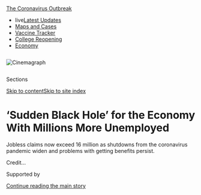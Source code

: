 <div id="app">

<div>

<div>

<div>

</div>

<div data-aria-hidden="false">

<div id="site-content" data-role="main">

<div>

<div class="css-1aor85t" style="opacity:0.000000001;z-index:-1;visibility:hidden">

<div class="css-1hqnpie">

<div class="css-epjblv">

<span class="css-17xtcya">[Economy](/section/business/economy)</span><span class="css-x15j1o">|</span><span class="css-fwqvlz">‘Sudden
Black Hole’ for the Economy With Millions More
Unemployed</span>

</div>

<div class="css-k008qs">

<div class="css-1iwv8en">

<span class="css-18z7m18"></span>

<div>

</div>

</div>

<span class="css-1n6z4y">https://nyti.ms/2x6yprJ</span>

<div class="css-1705lsu">

<div class="css-4xjgmj">

<div class="css-4skfbu" data-role="toolbar" data-aria-label="Social Media Share buttons, Save button, and Comments Panel with current comment count" data-testid="share-tools">

  - 
  - 
  - 
  - 
    
    <div class="css-6n7j50">
    
    </div>

  - 
  - 

</div>

</div>

</div>

</div>

</div>

</div>

<div id="NYT_TOP_BANNER_REGION" class="css-11qgg8s">

<div>

<div id="styln-prism-menu-1592847958612" class="section interactive-content interactive-size-medium css-1du2ztb">

<div class="css-17ih8de interactive-body">

<div id="scroll-container" class="css-1gj85ro">

[<span class="styln-title-wrap"><span class="css-1pje3qr">The
Coronavirus</span><span class="css-1pje3qr">
Outbreak</span></span>](https://www.nytimes.com/news-event/coronavirus?action=click&pgtype=Article&state=default&region=TOP_BANNER&context=storylines_menu)

  - <span class="css-kqxiym" data-emphasize="true">live</span>[Latest
    Updates](https://www.nytimes.com/2020/08/04/world/coronavirus-covid-19.html?action=click&pgtype=Article&state=default&region=TOP_BANNER&context=storylines_menu)
  - [Maps and
    Cases](https://www.nytimes.com/interactive/2020/us/coronavirus-us-cases.html?action=click&pgtype=Article&state=default&region=TOP_BANNER&context=storylines_menu)
  - [Vaccine
    Tracker](https://www.nytimes.com/interactive/2020/science/coronavirus-vaccine-tracker.html?action=click&pgtype=Article&state=default&region=TOP_BANNER&context=storylines_menu)
  - [College
    Reopening](https://www.nytimes.com/2020/08/02/us/covid-college-reopening.html?action=click&pgtype=Article&state=default&region=TOP_BANNER&context=storylines_menu)
  - [Economy](https://www.nytimes.com/live/2020/08/03/business/stock-market-today-coronavirus?action=click&pgtype=Article&state=default&region=TOP_BANNER&context=storylines_menu)

</div>

</div>

</div>

</div>

</div>

<div id="fullBleedHeaderContent">

<div class="css-n4ws9g">

<div class="sizeFull css-pvifa0">

<div class="css-14houu5" style="width:100%;overflow:hidden">

<div class="css-122y91a">

![Cinemagraph](https://static01.nyt.com/images/2020/04/09/business/09virus-jobless6/09virus-jobless6-superJumbo.jpg)

</div>

</div>

</div>

</div>

<div class="css-3z92zw">

<div class="css-6cn7ki">

<div class="NYTAppHideMasthead css-1bcu9v6 e1suatyy0">

<div class="section css-1o1qe8k e1suatyy2">

<div class="css-cu5p7t er09x8g0">

<div class="css-6n7j50">

</div>

<span class="css-1dv1kvn">Sections</span>

[Skip to content](#site-content)[Skip to site index](#site-index)

</div>

<div class="css-10698na e1huz5gh0">

</div>

</div>

</div>

<div class="css-3kdwtz ehdk2mb0">

# ‘Sudden Black Hole’ for the Economy With Millions More Unemployed

</div>

Jobless claims now exceed 16 million as shutdowns from the coronavirus
pandemic widen and problems with getting benefits
persist.

</div>

</div>

<div class="css-nwzfg5 e1gnum310">

<span class="css-1f9pvn2 economy"></span><span class="css-cnj6d5 e1z0qqy90" itemprop="copyrightHolder"><span class="css-1ly73wi e1tej78p0">Credit...</span><span><span></span></span></span>

</div>

<div id="sponsor-wrapper" class="css-1hyfx7x">

<div id="sponsor-slug" class="css-19vbshk">

Supported by

</div>

[Continue reading the main
story](#after-sponsor)

<div id="sponsor" class="ad sponsor-wrapper" style="text-align:center;height:100%;display:block">

</div>

<div id="after-sponsor">

</div>

</div>

<div class="css-1wx1auc e1gnum311">

<div class="css-18e8msd">

<div class="css-pdw9fk epjyd6m0">

<div class="css-1txwxcy ey68jwv0" data-aria-hidden="true">

[![Patricia
Cohen](https://static01.nyt.com/images/2018/02/16/multimedia/author-patricia-cohen/author-patricia-cohen-thumbLarge.jpg
"Patricia Cohen")](https://www.nytimes.com/by/patricia-cohen)[![Tiffany
Hsu](https://static01.nyt.com/images/2018/12/06/multimedia/author-tiffany-hsu/author-tiffany-hsu-thumbLarge.png
"Tiffany Hsu")](https://www.nytimes.com/by/tiffany-hsu)

</div>

<div class="css-1baulvz">

By [<span class="css-1baulvz" itemprop="name">Patricia
Cohen</span>](https://www.nytimes.com/by/patricia-cohen) and
[<span class="css-1baulvz last-byline" itemprop="name">Tiffany
Hsu</span>](https://www.nytimes.com/by/tiffany-hsu)

</div>

</div>

  - 
    
    <div class="css-ld3wwf e16638kd2">
    
    Published April 9, 2020Updated May 28,
    2020
    
    </div>

  - 
    
    <div class="css-4xjgmj">
    
    <div class="css-pvvomx" data-role="toolbar" data-aria-label="Social Media Share buttons, Save button, and Comments Panel with current comment count" data-testid="share-tools">
    
      - 
      - 
      - 
      - 
        
        <div class="css-6n7j50">
        
        </div>
    
      - 
      - 
    
    </div>
    
    </div>

</div>

</div>

</div>

<div class="section meteredContent css-1r7ky0e" name="articleBody" itemprop="articleBody">

<div class="css-1fanzo5 StoryBodyCompanionColumn">

<div class="css-53u6y8">

With the coronavirus outbreak shutting businesses in every state, fresh
evidence of the economic devastation was delivered Thursday as a
government report showed that 6.6 million more
[workers](https://www.nytimes.com/article/self-employed-workers-unemployment-coronavirus-stimulus-package.html)
had lost their jobs.

The [Labor Department announcement](https://www.dol.gov/ui/data.pdf),
reflecting last week’s filings for [unemployment
benefits](https://www.nytimes.com/2020/07/23/business/economy/unemployment-benefits.html),
meant that more than 16 million people had been put out of work in just
three weeks, an unheard-of figure. Two years of job losses from the last
recession produced barely half that total.

Many economists say the actual job losses so far are almost certainly
greater, and there is wide agreement that they will continue to mount.

It’s as if “the economy as a whole has fallen into some sudden black
hole,” said Kathy Bostjancic, chief U.S. financial economist at Oxford
Economics.

</div>

</div>

<div class="css-1fanzo5 StoryBodyCompanionColumn">

<div class="css-53u6y8">

The Federal Reserve [redoubled its
effort](https://www.nytimes.com/2020/03/15/business/economy/federal-reserve-coronavirus.html)
to break that fall on Thursday with an ambitious plan to help companies
and state and local governments gain access to funding. The Fed said its
new and expanded programs could pump $2.3 trillion into the economy.

The central bank’s intervention was welcomed in financial markets, with
the S\&P 500 stock index ending the day with a gain of almost 1.5
percent.

But additional relief from Washington [hit a Senate
roadblock](https://www.nytimes.com/2020/04/09/us/politics/congress-coronavirus-small-businesses.html)
over what to include. Republicans have proposed $250 billion to
replenish a loan program for distressed small businesses, while
Democrats want $250 billion more to assist hospitals and state and local
governments dealing with coronavirus-related expenses and revenue
shortfalls.

What it will take to stabilize the economy is no more than guesswork,
many analysts say. The purposeful and sudden halt in economic activity
has no precedent, and no one knows when the restrictions on movement and
commerce enacted to slow infections will be
lifted.

</div>

</div>

<div id="weekly-jobless-claims" class="section interactive-content interactive-size-scoop css-1fwl6kh" data-id="100000007079534">

<div class="css-17ih8de interactive-body" data-sourceid="100000007079534">

<div id="g-jobless-claims-box" class="ai2html">

<div id="g-jobless-claims-335" class="g-artboard" style="max-width: 335px;max-height: 458px" data-aspect-ratio="0.731" data-min-width="0" data-max-width="599">

<div style="padding: 0 0 136.7656% 0;">

</div>

![](data:image/gif;base64,R0lGODlhCgAKAIAAAB8fHwAAACH5BAEAAAAALAAAAAAKAAoAAAIIhI+py+0PYysAOw==)

<div id="g-ai0-1" class="g-graphic g-aiAbs g-aiPointText" style="top:9.8757%;margin-top:-7.2px;right:97.612%;width:29px;">

6

</div>

<div id="g-ai0-2" class="g-graphic g-aiAbs g-aiPointText" style="top:9.8757%;margin-top:-7.2px;left:2.7869%;width:58px;">

million

</div>

<div id="g-ai0-3" class="g-graphic g-aiAbs g-aiPointText" style="top:21.7963%;margin-top:-7.9px;right:7.3489%;width:135px;">

16,780,000

</div>

<div id="g-ai0-4" class="g-graphic g-aiAbs g-aiPointText" style="top:23.4079%;margin-top:-7.2px;right:97.612%;width:29px;">

5

</div>

<div id="g-ai0-5" class="g-graphic g-aiAbs g-aiPointText" style="top:28.8645%;margin-top:-16.2px;right:7.2839%;width:132px;">

Claims were filed in

the last three
weeks

</div>

<div id="g-ai0-6" class="g-graphic g-aiAbs g-aiPointText" style="top:37.1584%;margin-top:-7.2px;right:97.612%;width:29px;">

4

</div>

<div id="g-ai0-7" class="g-graphic g-aiAbs g-aiPointText" style="top:44.4739%;margin-top:-7.8px;left:22.8468%;width:237px;">

Initial jobless claims, per
week

</div>

<div id="g-ai0-8" class="g-graphic g-aiAbs g-aiPointText" style="top:48.0715%;margin-top:-8.2px;left:22.8468%;width:131px;">

Seasonally
adjusted

</div>

<div id="g-ai0-9" class="g-graphic g-aiAbs g-aiPointText" style="top:50.6907%;margin-top:-7.2px;right:97.612%;width:29px;">

3

</div>

<div id="g-ai0-10" class="g-graphic g-aiAbs g-aiPointText" style="top:64.223%;margin-top:-7.2px;right:97.612%;width:29px;">

2

</div>

<div id="g-ai0-11" class="g-graphic g-aiAbs g-aiPointText" style="top:73.39%;margin-top:-8.2px;left:30.8404%;margin-left:-44px;width:88px;">

RECESSION

</div>

<div id="g-ai0-12" class="g-graphic g-aiAbs g-aiPointText" style="top:77.9735%;margin-top:-7.2px;right:97.612%;width:29px;">

1

</div>

<div id="g-ai0-13" class="g-graphic g-aiAbs g-aiPointText" style="top:91.5057%;margin-top:-7.2px;right:97.612%;width:29px;">

0

</div>

<div id="g-ai0-14" class="g-graphic g-aiAbs g-aiPointText" style="top:97.5079%;margin-top:-7.7px;left:6.8825%;margin-left:-20px;width:40px;">

’04

</div>

<div id="g-ai0-15" class="g-graphic g-aiAbs g-aiPointText" style="top:97.5079%;margin-top:-7.7px;left:29.1731%;margin-left:-20px;width:40px;">

’08

</div>

<div id="g-ai0-16" class="g-graphic g-aiAbs g-aiPointText" style="top:97.5079%;margin-top:-7.7px;left:35.7548%;margin-left:-20px;width:40px;">

’09

</div>

<div id="g-ai0-17" class="g-graphic g-aiAbs g-aiPointText" style="top:97.5079%;margin-top:-7.7px;left:52.596%;margin-left:-19.5px;width:39px;">

’12

</div>

<div id="g-ai0-18" class="g-graphic g-aiAbs g-aiPointText" style="top:97.5079%;margin-top:-7.7px;left:75.4241%;margin-left:-19.5px;width:39px;">

’16

</div>

<div id="g-ai0-19" class="g-graphic g-aiAbs g-aiPointText" style="top:97.5079%;margin-top:-7.7px;left:96.8661%;margin-left:-20px;width:40px;">

’20

</div>

</div>

<div id="g-jobless-claims-600" class="g-artboard" style="width:600px; height:458.164854781364px;" data-aspect-ratio="1.31" data-min-width="600" data-max-width="719">

<div style="">

</div>

![](data:image/gif;base64,R0lGODlhCgAKAIAAAB8fHwAAACH5BAEAAAAALAAAAAAKAAoAAAIIhI+py+0PYysAOw==)

<div id="g-ai1-1" class="g-graphic g-aiAbs g-aiPointText" style="top:9.8757%;margin-top:-7.2px;right:98.7383%;width:29px;">

6

</div>

<div id="g-ai1-2" class="g-graphic g-aiAbs g-aiPointText" style="top:9.8757%;margin-top:-7.2px;left:1.6111%;width:58px;">

million

</div>

<div id="g-ai1-3" class="g-graphic g-aiAbs g-aiPointText" style="top:21.5852%;margin-top:-7.9px;right:6.6675%;width:145px;">

16,780,000

</div>

<div id="g-ai1-4" class="g-graphic g-aiAbs g-aiPointText" style="top:23.6262%;margin-top:-7.2px;right:98.7383%;width:29px;">

5

</div>

<div id="g-ai1-5" class="g-graphic g-aiAbs g-aiPointText" style="top:28.6462%;margin-top:-14.2px;right:6.5877%;width:132px;">

Claims were filed in

the last three
weeks

</div>

<div id="g-ai1-6" class="g-graphic g-aiAbs g-aiPointText" style="top:37.3767%;margin-top:-7.2px;right:98.7383%;width:29px;">

4

</div>

<div id="g-ai1-7" class="g-graphic g-aiAbs g-aiPointText" style="top:50.909%;margin-top:-7.2px;right:98.7383%;width:29px;">

3

</div>

<div id="g-ai1-8" class="g-graphic g-aiAbs g-aiPointText" style="top:59.6395%;margin-top:-8.2px;left:30.1638%;margin-left:-44px;width:88px;">

RECESSION

</div>

<div id="g-ai1-9" class="g-graphic g-aiAbs g-aiPointText" style="top:64.6595%;margin-top:-7.2px;right:98.7383%;width:29px;">

2

</div>

<div id="g-ai1-10" class="g-graphic g-aiAbs g-aiPointText" style="top:71.5384%;margin-top:-7.8px;left:36.9664%;width:237px;">

Initial jobless claims, per
week

</div>

<div id="g-ai1-11" class="g-graphic g-aiAbs g-aiPointText" style="top:75.3543%;margin-top:-7.2px;left:36.9664%;width:131px;">

Seasonally
adjusted

</div>

<div id="g-ai1-12" class="g-graphic g-aiAbs g-aiPointText" style="top:78.41%;margin-top:-7.2px;right:98.7383%;width:29px;">

1

</div>

<div id="g-ai1-13" class="g-graphic g-aiAbs g-aiPointText" style="top:91.9422%;margin-top:-7.2px;right:98.7383%;width:29px;">

0

</div>

<div id="g-ai1-14" class="g-graphic g-aiAbs g-aiPointText" style="top:97.4056%;margin-top:-7.3px;left:5.6035%;margin-left:-20px;width:40px;">

’04

</div>

<div id="g-ai1-15" class="g-graphic g-aiAbs g-aiPointText" style="top:97.4056%;margin-top:-7.3px;left:29.0319%;margin-left:-20px;width:40px;">

’08

</div>

<div id="g-ai1-16" class="g-graphic g-aiAbs g-aiPointText" style="top:97.4056%;margin-top:-7.3px;left:34.861%;margin-left:-20px;width:40px;">

’09

</div>

<div id="g-ai1-17" class="g-graphic g-aiAbs g-aiPointText" style="top:97.6237%;margin-top:-7.3px;left:52.4312%;margin-left:-19.5px;width:39px;">

’12

</div>

<div id="g-ai1-18" class="g-graphic g-aiAbs g-aiPointText" style="top:97.6237%;margin-top:-7.3px;left:75.8035%;margin-left:-19.5px;width:39px;">

’16

</div>

<div id="g-ai1-19" class="g-graphic g-aiAbs g-aiPointText" style="top:97.8421%;margin-top:-7.3px;left:98.0656%;margin-left:-20px;width:40px;">

’20

</div>

</div>

<div id="g-jobless-claims-720" class="g-artboard" style="width:720px; height:458.164854781364px;" data-aspect-ratio="1.571" data-min-width="720" data-max-width="1049">

<div style="">

</div>

![](data:image/gif;base64,R0lGODlhCgAKAIAAAB8fHwAAACH5BAEAAAAALAAAAAAKAAoAAAIIhI+py+0PYysAOw==)

<div id="g-ai2-1" class="g-graphic g-aiAbs g-aiPointText" style="top:8.926%;margin-top:-7.9px;right:5.619%;width:145px;">

16,780,000

</div>

<div id="g-ai2-2" class="g-graphic g-aiAbs g-aiPointText" style="top:10.0939%;margin-top:-7.2px;right:98.6708%;width:29px;">

6

</div>

<div id="g-ai2-3" class="g-graphic g-aiAbs g-aiPointText" style="top:10.0939%;margin-top:-7.2px;left:1.6725%;width:58px;">

million

</div>

<div id="g-ai2-4" class="g-graphic g-aiAbs g-aiPointText" style="top:15.7729%;margin-top:-15.3px;right:5.6129%;width:140px;">

Claims were filed in

the last three
weeks

</div>

<div id="g-ai2-5" class="g-graphic g-aiAbs g-aiPointText" style="top:23.6262%;margin-top:-7.2px;right:98.6708%;width:29px;">

5

</div>

<div id="g-ai2-6" class="g-graphic g-aiAbs g-aiPointText" style="top:37.0602%;margin-top:-7.8px;left:39.0016%;width:264px;">

Initial jobless claims, per
week

</div>

<div id="g-ai2-7" class="g-graphic g-aiAbs g-aiPointText" style="top:37.3767%;margin-top:-7.2px;right:98.6708%;width:29px;">

4

</div>

<div id="g-ai2-8" class="g-graphic g-aiAbs g-aiPointText" style="top:41.8552%;margin-top:-7.8px;left:39.0016%;width:139px;">

Seasonally
adjusted

</div>

<div id="g-ai2-9" class="g-graphic g-aiAbs g-aiPointText" style="top:50.909%;margin-top:-7.2px;right:98.6708%;width:29px;">

3

</div>

<div id="g-ai2-10" class="g-graphic g-aiAbs g-aiPointText" style="top:59.6395%;margin-top:-8.2px;left:29.7043%;margin-left:-44px;width:88px;">

RECESSION

</div>

<div id="g-ai2-11" class="g-graphic g-aiAbs g-aiPointText" style="top:64.6595%;margin-top:-7.2px;right:98.6708%;width:29px;">

2

</div>

<div id="g-ai2-12" class="g-graphic g-aiAbs g-aiPointText" style="top:78.41%;margin-top:-7.2px;right:98.6708%;width:29px;">

1

</div>

<div id="g-ai2-13" class="g-graphic g-aiAbs g-aiPointText" style="top:91.9422%;margin-top:-7.2px;right:98.6708%;width:29px;">

0

</div>

<div id="g-ai2-14" class="g-graphic g-aiAbs g-aiPointText" style="top:97.6171%;margin-top:-7.2px;left:4.7544%;margin-left:-20px;width:40px;">

’04

</div>

<div id="g-ai2-15" class="g-graphic g-aiAbs g-aiPointText" style="top:97.6171%;margin-top:-7.2px;left:28.5523%;margin-left:-20px;width:40px;">

’08

</div>

<div id="g-ai2-16" class="g-graphic g-aiAbs g-aiPointText" style="top:97.6171%;margin-top:-7.2px;left:34.4733%;margin-left:-20px;width:40px;">

’09

</div>

<div id="g-ai2-17" class="g-graphic g-aiAbs g-aiPointText" style="top:97.6171%;margin-top:-7.2px;left:52.326%;margin-left:-19.5px;width:39px;">

’12

</div>

<div id="g-ai2-18" class="g-graphic g-aiAbs g-aiPointText" style="top:97.6171%;margin-top:-7.2px;left:76.0669%;margin-left:-19.5px;width:39px;">

’16

</div>

<div id="g-ai2-19" class="g-graphic g-aiAbs g-aiPointText" style="top:97.6171%;margin-top:-7.2px;left:98.3362%;margin-left:-20px;width:40px;">

’20

</div>

</div>

<div id="g-jobless-claims-1050" class="g-artboard" style="width:1050px; height:458.164854781364px;" data-aspect-ratio="2.292" data-min-width="1050">

<div style="">

</div>

![](data:image/gif;base64,R0lGODlhCgAKAIAAAB8fHwAAACH5BAEAAAAALAAAAAAKAAoAAAIIhI+py+0PYysAOw==)

<div id="g-ai3-1" class="g-graphic g-aiAbs g-aiPointText" style="top:8.2713%;margin-top:-7.9px;right:6.5458%;width:145px;">

16,780,000

</div>

<div id="g-ai3-2" class="g-graphic g-aiAbs g-aiPointText" style="top:9.6574%;margin-top:-7.2px;right:99.0475%;width:29px;">

6

</div>

<div id="g-ai3-3" class="g-graphic g-aiAbs g-aiPointText" style="top:9.6574%;margin-top:-7.2px;left:1.2771%;width:58px;">

million

</div>

<div id="g-ai3-4" class="g-graphic g-aiAbs g-aiPointText" style="top:15.5546%;margin-top:-16.3px;right:6.5416%;width:140px;">

Claims were filed in

the last three
weeks

</div>

<div id="g-ai3-5" class="g-graphic g-aiAbs g-aiPointText" style="top:23.1896%;margin-top:-7.2px;right:99.0475%;width:29px;">

5

</div>

<div id="g-ai3-6" class="g-graphic g-aiAbs g-aiPointText" style="top:36.9402%;margin-top:-7.2px;right:99.0475%;width:29px;">

4

</div>

<div id="g-ai3-7" class="g-graphic g-aiAbs g-aiPointText" style="top:50.4725%;margin-top:-7.2px;right:99.0475%;width:29px;">

3

</div>

<div id="g-ai3-8" class="g-graphic g-aiAbs g-aiPointText" style="top:59.6395%;margin-top:-8.2px;left:29.5922%;margin-left:-44px;width:88px;">

RECESSION

</div>

<div id="g-ai3-9" class="g-graphic g-aiAbs g-aiPointText" style="top:64.223%;margin-top:-7.2px;right:99.0475%;width:29px;">

2

</div>

<div id="g-ai3-10" class="g-graphic g-aiAbs g-aiPointText" style="top:71.3201%;margin-top:-7.8px;left:50.2292%;width:237px;">

Initial jobless claims, per
week

</div>

<div id="g-ai3-11" class="g-graphic g-aiAbs g-aiPointText" style="top:75.5768%;margin-top:-8.3px;left:50.2292%;width:139px;">

Seasonally
adjusted

</div>

<div id="g-ai3-12" class="g-graphic g-aiAbs g-aiPointText" style="top:77.9735%;margin-top:-7.2px;right:99.0475%;width:29px;">

1

</div>

<div id="g-ai3-13" class="g-graphic g-aiAbs g-aiPointText" style="top:91.5057%;margin-top:-7.2px;right:99.0475%;width:29px;">

0

</div>

<div id="g-ai3-14" class="g-graphic g-aiAbs g-aiPointText" style="top:97.0714%;margin-top:-7.7px;left:4.619%;margin-left:-20px;width:40px;">

’04

</div>

<div id="g-ai3-15" class="g-graphic g-aiAbs g-aiPointText" style="top:97.0714%;margin-top:-7.7px;left:28.4308%;margin-left:-20px;width:40px;">

’08

</div>

<div id="g-ai3-16" class="g-graphic g-aiAbs g-aiPointText" style="top:97.0714%;margin-top:-7.7px;left:34.3552%;margin-left:-20px;width:40px;">

’09

</div>

<div id="g-ai3-17" class="g-graphic g-aiAbs g-aiPointText" style="top:97.0714%;margin-top:-7.7px;left:52.2259%;margin-left:-19.5px;width:39px;">

’12

</div>

<div id="g-ai3-18" class="g-graphic g-aiAbs g-aiPointText" style="top:97.0714%;margin-top:-7.7px;left:75.9808%;margin-left:-19.5px;width:39px;">

’16

</div>

<div id="g-ai3-19" class="g-graphic g-aiAbs g-aiPointText" style="top:97.0714%;margin-top:-7.7px;left:98.2553%;margin-left:-20px;width:40px;">

’20

</div>

</div>

</div>

</div>

Source: Department of Labor

By The New York Times

</div>

<div class="css-1fanzo5 StoryBodyCompanionColumn">

<div class="css-53u6y8">

Several economists expect that by the end of the month, more than 20
million people will have been thrown out of work, pushing the
[unemployment
rate](https://www.nytimes.com/2020/04/16/business/economy/unemployment-numbers-coronavirus.html)
toward 15 percent. In February, it was 3.5 percent, a result of [113
straight months of job
growth](https://www.nytimes.com/2020/04/03/business/economy/coronavirus-jobs-report.html).

</div>

</div>

<div class="css-1fanzo5 StoryBodyCompanionColumn">

<div class="css-53u6y8">

The country’s gross domestic product, the broadest measure of the goods
and services produced, could fall this quarter at an annual rate of as
much as 35 percent from the preceding three
months.

<div id="NYT_MAIN_CONTENT_1_REGION" class="css-9tf9ac">

<div>

<div id="styln-covid-updates-markets" class="section interactive-content interactive-size-medium css-1ftcdic">

<div class="css-17ih8de interactive-body">

<div id="styln-briefing-block">

<div class="briefing-block-header-section">

# [Latest Updates: Economy](https://www.nytimes.com/live/2020/08/03/business/stock-market-today-coronavirus?action=click&pgtype=Article&state=default&region=MAIN_CONTENT_1&context=storylines_live_updates)

</div>

<div class="briefing-block-lb-items">

<div class="briefing-block-update-time">

[13h
ago](https://www.nytimes.com/live/2020/08/03/business/stock-market-today-coronavirus?action=click&pgtype=Article&state=default&region=MAIN_CONTENT_1&context=storylines_live_updates#the-chicago-fed-president-says-its-up-to-congress-to-save-the-economy)

</div>

<div>

[The Chicago Fed president says it’s up to Congress to save the
economy.](https://www.nytimes.com/live/2020/08/03/business/stock-market-today-coronavirus?action=click&pgtype=Article&state=default&region=MAIN_CONTENT_1&context=storylines_live_updates#the-chicago-fed-president-says-its-up-to-congress-to-save-the-economy)

</div>

<div class="briefing-block-update-time">

[14h
ago](https://www.nytimes.com/live/2020/08/03/business/stock-market-today-coronavirus?action=click&pgtype=Article&state=default&region=MAIN_CONTENT_1&context=storylines_live_updates#faa-says-boeing-has-effectively-mitigated-defects-in-the-737-max)

</div>

<div>

[F.A.A. says Boeing has ‘effectively mitigated’ defects in the 737
Max.](https://www.nytimes.com/live/2020/08/03/business/stock-market-today-coronavirus?action=click&pgtype=Article&state=default&region=MAIN_CONTENT_1&context=storylines_live_updates#faa-says-boeing-has-effectively-mitigated-defects-in-the-737-max)

</div>

<div class="briefing-block-update-time">

[16h
ago](https://www.nytimes.com/live/2020/08/03/business/stock-market-today-coronavirus?action=click&pgtype=Article&state=default&region=MAIN_CONTENT_1&context=storylines_live_updates#small-businesses-got-emergency-loans-but-not-what-they-expected)

</div>

<div>

[Small businesses got emergency loans, but not what they
expected.](https://www.nytimes.com/live/2020/08/03/business/stock-market-today-coronavirus?action=click&pgtype=Article&state=default&region=MAIN_CONTENT_1&context=storylines_live_updates#small-businesses-got-emergency-loans-but-not-what-they-expected)

</div>

</div>

<div class="briefing-block-footer">

<div class="briefing-block-footer-meta">

[See more
updates](https://www.nytimes.com/live/2020/08/03/business/stock-market-today-coronavirus?action=click&pgtype=Article&state=default&region=MAIN_CONTENT_1&context=storylines_live_updates)

</div>

<div class="briefing-block-briefinglinks">

<span>More live coverage:</span>
[Global](https://www.nytimes.com/2020/08/04/world/coronavirus-covid-19.html?action=click&pgtype=Article&state=default&region=MAIN_CONTENT_1&context=storylines_live_updates)

</div>

</div>

</div>

</div>

</div>

</div>

</div>

It is clear that this quarter will be “really terrible,” Ms. Bostjancic
said. “We just don’t know the degree of terribleness.”

Despite feverish efforts in many states to expand staffing and upgrade
technological capacity,
[unemployment](https://www.nytimes.com/2020/04/16/us/california-unemployment-edd-coronavirus.html)
offices have been vastly overpowered by demand. Applicants in several of
the hardest-hit places, like New York and California, say they’ve made
dozens of attempts — even hundreds — to get through online or by
telephone. Some have still not succeeded.

Kendall Clark, an information technology recruiter in The Woodlands,
Texas, said she had not managed to file despite more than 1,200
attempts, some at 1 a.m.

“I’m stuck, I’m frustrated, and I don’t really know where to go from
here,” said Ms. Clark, who lives with her husband and two sons. “The
plan is that we don’t pay some bills, but pay the mortgage so we don’t
lose the house.”

</div>

</div>

<div class="css-79elbk" data-testid="photoviewer-wrapper">

<div class="css-z3e15g" data-testid="photoviewer-wrapper-hidden">

</div>

<div class="css-1a48zt4 ehw59r15" data-testid="photoviewer-children">

![<span class="css-16f3y1r e13ogyst0" data-aria-hidden="true">Kendall
Clark has struggled to file for unemployment despite hundreds of
attempts.</span><span class="css-cnj6d5 e1z0qqy90" itemprop="copyrightHolder"><span class="css-1ly73wi e1tej78p0">Credit...</span><span>Brandon
Thibodeaux for The New York
Times</span></span>](https://static01.nyt.com/images/2020/04/09/business/09virus-jobless1/09virus-jobless1-articleLarge.jpg?quality=75&auto=webp&disable=upscale)

</div>

</div>

<div class="css-1fanzo5 StoryBodyCompanionColumn">

<div class="css-53u6y8">

Although [each state
sets](https://oui.doleta.gov/unemploy/pdf/uilawcompar/2019/complete.pdf)
the level and duration of its unemployment benefits, the federal $2
trillion emergency relief act passed two weeks ago expanded the program,
widening eligibility and extending the period for compensation.

Those payments will be crucial in helping families survive the crisis,
said [Robert G.
Valletta](https://www.frbsf.org/economic-research/economists/robert-valletta/),
senior vice president and associate director of research at the Federal
Reserve Bank of San Francisco.

“It’s exactly the kind of bridge that we need to make sure people are
able to maintain some level of household stability and come out of this
without complete devastation,” he said. Once the epidemic recedes, the
hope is that many laid-off workers will be rehired.

Even with a check from the government, though, covering bills can be a
struggle.

Lyn Douglass and her husband, William Hickey, who live in the Los
Angeles neighborhood of North Hollywood, are feeling the pinch, even
though California has relatively generous unemployment benefits.

Mr. Hickey, 40, who worked at an events planning company for the past 14
years, was furloughed at the end of March and has no idea when he will
get his job back. “I’m in a bit of a limbo state right now,” he said.
“It’s terrifying.”

Ms. Douglass, a casting producer and a wedding videographer, said her
work started to dry up a few weeks earlier. Now nearly all of her spring
gigs have been canceled.

They filed unemployment claims and have started receiving benefits, but
said they had lost 75 percent of their average income. The state’s
benefits can replace 60 to 70 percent of wages up to a maximum of $450,
but, Ms. Douglass said, “it’s gotten to be so financially dire, I’m
going to have to sell some of my cameras to pay
rent.”

</div>

</div>

<div class="css-79elbk" data-testid="photoviewer-wrapper">

<div class="css-z3e15g" data-testid="photoviewer-wrapper-hidden">

</div>

<div class="css-1a48zt4 ehw59r15" data-testid="photoviewer-children">

<div class="css-1xdhyk6 erfvjey0">

<span class="css-1ly73wi e1tej78p0">Image</span>

<div class="css-zjzyr8">

<div data-testid="lazyimage-container" style="height:257.77777777777777px">

</div>

</div>

</div>

<span class="css-16f3y1r e13ogyst0" data-aria-hidden="true">Lyn Douglass
and William Hickey said that even with unemployment benefits they had
lost 75 percent of their average
income.</span><span class="css-cnj6d5 e1z0qqy90" itemprop="copyrightHolder"><span class="css-1ly73wi e1tej78p0">Credit...</span><span>Patrick
T. Fallon for The New York Times</span></span>

</div>

</div>

<div class="css-1fanzo5 StoryBodyCompanionColumn">

<div class="css-53u6y8">

The couple spent a day calling creditors asking for more lenient payment
terms on their Target card, their cable bill and other expenses. Most
were understanding, they said.

“We have to prioritize what we’re purchasing — our cat food, our own
food,” Ms. Douglass, 40, said. “We would usually rent a movie on Vudu,
but now that’s out the window. Every dime is important to us.”

More than 925,000 new claims were filed in California alone last week.
New York, Michigan, Florida, Georgia and Texas also saw big jumps in the
number of new applicants. Although the national figures are seasonally
adjusted, the state totals are not.

Getting money immediately into the hands of people who need it not only
helps households buy groceries and pay rent during an acute crisis but
also aids in the economy’s recovery.

“That helps to keep establishments open and running,” said Cathy
Barrera, founding economist of the Prysm Group, and that could help
prevent a short, sharp shock from turning into a prolonged slump after
the epidemic ebbs.

The government’s relief package — which includes low-interest loans and
grants for businesses, ready cash for individuals and expanded
unemployment insurance — was enacted with that goal in mind.

</div>

</div>

<div class="css-1fanzo5 StoryBodyCompanionColumn">

<div class="css-53u6y8">

Individuals should soon start receiving $1,200 emergency assistance
checks. But Ms. Barrera worries that the expanded unemployment benefits
won’t come through rapidly enough.

“I am concerned that the way this relief has been channeled through the
existing unemployment insurance system — which can be difficult to
access in an expedient way — can be causing us some problems,” she said.

Several states, including Connecticut, have [warned that checks could be
delayed](https://www.stamfordadvocate.com/business/article/CT-governor-cites-5-week-DOL-delay-for-15169776.php)
up to five weeks because of the deluge. Others, like Florida, start
benefits only when a claim is filed, regardless of the difficulties that
applicants have had.

The new Pandemic Unemployment Assistance, for example, allows workers
who don’t normally qualify — like independent contractors, part-timers
and recent hires — to receive weekly benefits.

But [like many
others](https://www.nytimes.com/2020/04/08/business/economy/coronavirus-gig-unemployment.html),
Kandy Thomas, a self-employed dog trainer and animal caregiver in Salt
Lake City, found barriers to collecting. The state website she checked
said that “these benefits are not yet available as we are awaiting
further guidance from the U.S. Department of Labor on the process for
implementing these
programs.”

</div>

</div>

<div class="css-79elbk" data-testid="photoviewer-wrapper">

<div class="css-z3e15g" data-testid="photoviewer-wrapper-hidden">

</div>

<div class="css-1a48zt4 ehw59r15" data-testid="photoviewer-children">

<div class="css-1xdhyk6 erfvjey0">

<span class="css-1ly73wi e1tej78p0">Image</span>

<div class="css-zjzyr8">

<div data-testid="lazyimage-container" style="height:257.77777777777777px">

</div>

</div>

</div>

<span class="css-16f3y1r e13ogyst0" data-aria-hidden="true">“This is the
first time in 20 years I’ve had to worry,” said Kandy Thomas, who runs a
dog-training
business.</span><span class="css-cnj6d5 e1z0qqy90" itemprop="copyrightHolder"><span class="css-1ly73wi e1tej78p0">Credit...</span><span>Lindsay
D'Addato for The New York Times</span></span>

</div>

</div>

<div class="css-1fanzo5 StoryBodyCompanionColumn">

<div class="css-53u6y8">

“There’s nothing for someone like me,” Ms. Thomas said. “As soon as you
say you’re self-employed, you’re done.”

</div>

</div>

<div class="css-1fanzo5 StoryBodyCompanionColumn">

<div class="css-53u6y8">

Ms. Thomas, who lives with three rescue dogs and has five chickens, said
she usually earned $5,000 to $6,000 a month and sometimes as much as
$10,000. She was booked solid during the spring and had to turn some
clients away, she said, but over three days last month, everyone
canceled. She has no money coming in now.

“This is the first time in 20 years I’ve had to worry,” she said. “I was
like, oh, my God, my whole world’s falling apart. The first week, I was
a mess. I was so depressed, so sickened. But you can’t worry about what
you can’t control. I’m strong, and I always have been.”

Normally, [most states offer roughly half of a worker’s previous
wage](https://www.cbpp.org/research/economy/policy-basics-how-many-weeks-of-unemployment-compensation-are-available)
for up to 26 weeks of unemployment, but the benefits can [vary widely
among
states](https://oui.doleta.gov/unemploy/content/sigpros/2020-2029/January2020.pdf).

At the end of 2019, the average weekly benefit in Mississippi was $215,
and just 9 percent of
[unemployed](https://www.nytimes.com/2020/04/16/business/economy/unemployment-numbers-coronavirus.html)
workers there were eligible to receive any payments, according to a
[Brookings Institution
analysis](https://www.brookings.edu/blog/up-front/2020/04/07/how-does-unemployment-insurance-work-and-how-is-it-changing-during-the-coronavirus-pandemic/).
In Massachusetts, the average weekly benefit was $550, and 57 percent of
jobless workers qualified.

In Florida and North Carolina, benefits last for only 12 weeks.

Under the new federal law, jobless workers will get an additional $600
each week through July. They will also be able to receive benefits for
an additional 13 weeks.

Many states have yet to send out the $600 supplement. New York started
issuing the additional money this week. The Texas Workforce Commission
is working to start the payments by Sunday, a spokesman said. Other
states estimate longer delays.

In Utah, Ms. Thomas said she was not counting on receiving any jobless
benefits, but plans to use the $1,200 stimulus check — when she receives
it — to help cover some bills, including her business and health
insurance.

</div>

</div>

<div class="css-1fanzo5 StoryBodyCompanionColumn">

<div class="css-53u6y8">

“Thank God for my chickens,” she said. “They’ve been giving me eggs when
I can’t find any in the store.”

</div>

</div>

<div>

</div>

</div>

<div>

</div>

<div>

</div>

<div>

</div>

<div>

<div id="bottom-wrapper" class="css-1ede5it">

<div id="bottom-slug" class="css-l9onyx">

Advertisement

</div>

[Continue reading the main
story](#after-bottom)

<div id="bottom" class="ad bottom-wrapper" style="text-align:center;height:100%;display:block;min-height:90px">

</div>

<div id="after-bottom">

</div>

</div>

</div>

</div>

</div>

## Site Index

<div>

</div>

## Site Information Navigation

  - [© <span>2020</span> <span>The New York Times
    Company</span>](https://help.nytimes.com/hc/en-us/articles/115014792127-Copyright-notice)

<!-- end list -->

  - [NYTCo](https://www.nytco.com/)
  - [Contact
    Us](https://help.nytimes.com/hc/en-us/articles/115015385887-Contact-Us)
  - [Work with us](https://www.nytco.com/careers/)
  - [Advertise](https://nytmediakit.com/)
  - [T Brand Studio](http://www.tbrandstudio.com/)
  - [Your Ad
    Choices](https://www.nytimes.com/privacy/cookie-policy#how-do-i-manage-trackers)
  - [Privacy](https://www.nytimes.com/privacy)
  - [Terms of
    Service](https://help.nytimes.com/hc/en-us/articles/115014893428-Terms-of-service)
  - [Terms of
    Sale](https://help.nytimes.com/hc/en-us/articles/115014893968-Terms-of-sale)
  - [Site
    Map](https://spiderbites.nytimes.com)
  - [Help](https://help.nytimes.com/hc/en-us)
  - [Subscriptions](https://www.nytimes.com/subscription?campaignId=37WXW)

</div>

</div>

</div>

</div>
